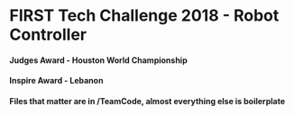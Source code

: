# FIRST Tech Challenge 2018 - Robot Controller

#### Judges Award - Houston World Championship

#### Inspire Award - Lebanon

#### Files that matter are in /TeamCode, almost everything else is boilerplate
